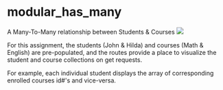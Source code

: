 # modular_has_many

A Many-To-Many relationship between Students & Courses
<img src='https://travis-ci.org/kgentner/modular_has_many.svg?branch=master'></img>

For this assignment, the students (John & Hilda) and courses (Math & English) are pre-populated, and the routes provide a place to visualize the student and course collections on get requests.

For example, each individual student displays the array of corresponding enrolled courses id#'s and vice-versa.
